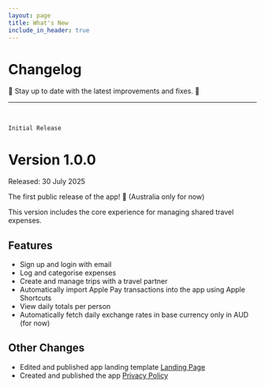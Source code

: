 ```yaml
---
layout: page
title: What's New
include_in_header: true
---
```


# Changelog

🐸 Stay up to date with the latest improvements and fixes. 🐸

---

<br>

`Initial Release`

# **Version 1.0.0**

Released: 30 July 2025

The first public release of the app! 🎉 (Australia only for now)

This version includes the core experience for managing shared travel expenses.

## Features

- Sign up and login with email
- Log and categorise expenses
- Create and manage trips with a travel partner
- Automatically import Apple Pay transactions into the app using Apple Shortcuts
- View daily totals per person
- Automatically fetch daily exchange rates in base currency only in AUD (for now)

## Other Changes

- Edited and published app landing template [Landing Page](https://cccsso.github.io/travel-sort-expense-landing-page/)
- Created and published the app [Privacy Policy](/privacypolicy)
